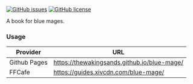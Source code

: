 [![GitHub issues](https://img.shields.io/github/issues/thewakingsands/blue-mage)](https://github.com/thewakingsands/blue-mage/issues)
[![GitHub license](https://img.shields.io/github/license/thewakingsands/blue-mage)](https://github.com/thewakingsands/blue-mage/blob/master/LICENSE)

A book for blue mages.

### Usage

| Provider     | URL                                         |
| ------------ | ------------------------------------------- |
| Github Pages | https://thewakingsands.github.io/blue-mage/ |
| FFCafe       | https://guides.xivcdn.com/blue-mage/        |
